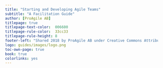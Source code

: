 ```yaml
---
title: "Starting and Developing Agile Teams"
subtitle: "A Facilitation Guide"
author: [ProAgile AB]
titlepage: true
titlepage-text-color:  006600
titlepage-rule-color:  33cc33
titlepage-rule-height: 8
footer-left: "Shared 2018 by ProAgile AB under Creative Commons Attribution ShareAlike 4.0 International license"
logo: guides/images/logo.png
toc-own-page: true
book: true
colorlinks: yes
---
```

